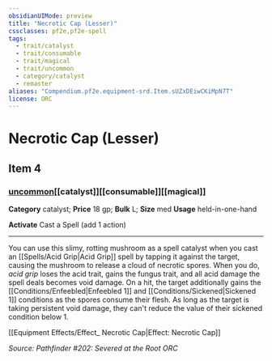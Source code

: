 ```yaml
---
obsidianUIMode: preview
title: "Necrotic Cap (Lesser)"
cssclasses: pf2e,pf2e-spell
tags:
  - trait/catalyst
  - trait/consumable
  - trait/magical
  - trait/uncommon
  - category/catalyst
  - remaster
aliases: "Compendium.pf2e.equipment-srd.Item.sUZxDEiwCKiMpN7T"
license: ORC
---
```

# Necrotic Cap (Lesser)
## Item 4
### [uncommon](uncommon "Uncommon Rarity Trait")[[catalyst]][[consumable]][[magical]]

**Category** catalyst; 
**Price** 18 gp; 
**Bulk** L; **Size** med
**Usage** held-in-one-hand

**Activate** Cast a Spell (add 1 action)

* * *

You can use this slimy, rotting mushroom as a spell catalyst when you cast an [[Spells/Acid Grip|Acid Grip]] spell by tapping it against the target, causing the mushroom to release a cloud of necrotic spores. When you do, _acid grip_ loses the acid trait, gains the fungus trait, and all acid damage the spell deals becomes void damage. On a hit, the target additionally gains the [[Conditions/Enfeebled|Enfeebled 1]] and [[Conditions/Sickened|Sickened 1]] conditions as the spores consume their flesh. As long as the target is taking persistent void damage, they can't reduce the value of their sickened condition below 1.

[[Equipment Effects/Effect_ Necrotic Cap|Effect: Necrotic Cap]]

*Source: Pathfinder #202: Severed at the Root*
*ORC*
